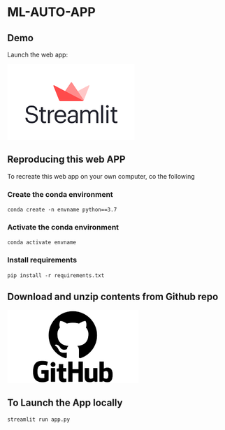 # ML-AUTO-APP
## Demo
Launch the web app:

[![img.png](img.png)](https://share.streamlit.io/ankit-world/auto_ml_app_streamlit/main/app.py)

## Reproducing this web APP
To recreate this web app on your own computer, co the following

### Create the conda environment
```buildoutcfg
conda create -n envname python==3.7
```
### Activate the conda environment
```buildoutcfg
conda activate envname
```
### Install requirements
```buildoutcfg
pip install -r requirements.txt
```

## Download and unzip contents from Github repo

[![img_1.png](img_1.png)](https://github.com/ankit-world/Auto_ml_app_streamlit.git/archive/main.zip)


## To Launch the App locally
```buildoutcfg
streamlit run app.py
```

## 

